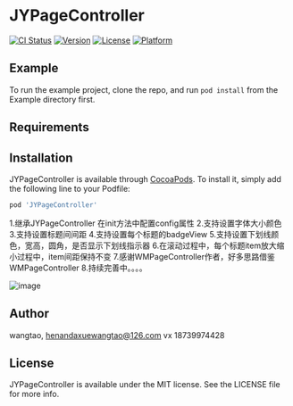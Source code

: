 # JYPageController

[![CI Status](https://img.shields.io/travis/wangtao/JYPageController.svg?style=flat)](https://travis-ci.org/wangtao/JYPageController)
[![Version](https://img.shields.io/cocoapods/v/JYPageController.svg?style=flat)](https://cocoapods.org/pods/JYPageController)
[![License](https://img.shields.io/cocoapods/l/JYPageController.svg?style=flat)](https://cocoapods.org/pods/JYPageController)
[![Platform](https://img.shields.io/cocoapods/p/JYPageController.svg?style=flat)](https://cocoapods.org/pods/JYPageController)

## Example

To run the example project, clone the repo, and run `pod install` from the Example directory first.

## Requirements

## Installation

JYPageController is available through [CocoaPods](https://cocoapods.org). To install
it, simply add the following line to your Podfile:

```ruby
pod 'JYPageController'
```

1.继承JYPageController 在init方法中配置config属性
2.支持设置字体大小颜色
3.支持设置标题间间距
4.支持设置每个标题的badgeView
5.支持设置下划线颜色，宽高，圆角，是否显示下划线指示器
6.在滚动过程中，每个标题item放大缩小过程中，item间距保持不变
7.感谢WMPageController作者，好多思路借鉴WMPageController
8.持续完善中。。。。

![image](https://github.com/hello20150715/JYPageController/blob/master/screenshoot1.gif )   


## Author

wangtao, henandaxuewangtao@126.com  vx 18739974428

## License

JYPageController is available under the MIT license. See the LICENSE file for more info.
